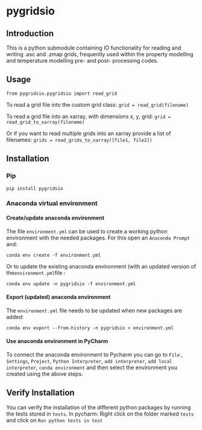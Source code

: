 # pygridsio



## Introduction

This is a python submodule containing IO functionality for reading and writing .asc and .zmap grids, frequently used within the property modelling and temperature modelling pre- and post- processing codes.

## Usage

`from pygridsio.pygridsio import read_grid`

To read a grid file into the custom grid class:
`grid = read_grid(filename)`

To read a grid file into an xarray, with dimensions x, y, grid:
`grid = read_grid_to_xarray(filename)`

Or if you want to read multiple grids into an xarray provide a list of filenames:
`grids = read_grids_to_xarray([file1, file2])`




## Installation

### Pip

`pip install pygridsio`

### Anaconda virtual environment
#### Create/update anaconda environment
The file `environment.yml` can be used to create a working python environment with the needed packages.
For this open an `Anaconda Prompt` and:

`conda env create -f environment.yml`

Or to update the existing anaconda environment (with an updated version of the`environment.yml`file :

`conda env update -n pygridsio -f environment.yml`

#### Export (updated) anaconda environment
The `environment.yml` file needs to be updated when new packages are added:

`conda env export --from-history -n pygridsio > environment.yml`

#### Use anaconda environment in PyCharm
To connect the anaconda environment to Pycharm you can go to `File` , `Settings`, `Project`, `Python Interpreter`, `add interpreter`, `add local interpreter`, `conda environment` and then select the environment you created using the above steps.

## Verify Installation
You can verify the installation of the different python packages by running the tests stored in `tests`. 
In pycharm: Right click on the folder marked `tests` and click on `Run python tests in test`
